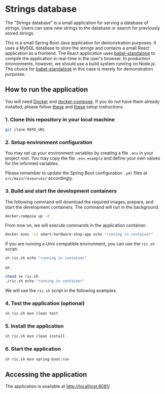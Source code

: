 # Strings database

The "Strings database" is a small application for serving a database of strings.
Users can save new strings to the database or search for previously stored strings.

This is a small Spring Boot Java application for demonstration purposes. It uses a
MySQL database to store the strings and contains a small React application as a
frontend. The React application uses [babel-standalone](https://babeljs.io/docs/en/)
to compile the application in real-time in the user's browser. In production environments,
however, we should use a build system running on Node.js. The choice for
[babel-standalone](https://babeljs.io/docs/en/) in this case is merely for demonstration
purposes.

## How to run the application

You will need [Docker](https://www.docker.com/) and [docker-compose](https://docs.docker.com/compose/).
If you do not have them already installed, please follow
[these](https://docs.docker.com/engine/install/) and [these](https://docs.docker.com/compose/install/)
setup instructions.

### 1. Clone this repository in your local machine

```sh
git clone REPO_URL
```

### 2. Setup environment configuration

You may set up your environment variables by creating a file `.env` in your project root.
You may copy the file `.env.example` and define your own values for the informed variables.

Please remember to update the Spring Boot configuration `.yml` files at `src/main/resources/`
accordingly.

### 3. Build and start the development containers

The following command will download the required images, prepare, and start the development
containers. The command will run in the background.

```sh
docker-compose up -d
```

From now on, we will execute commands in the application container:

```sh
docker exec -it smart-hardware-shop-app echo "running in container"
```

If you are running a Unix compatible environment, you can use the `ric.sh` script:

```sh
sh ric.sh echo "running in container"
```

or:

```sh
chmod +x ric.sh
./ric.sh echo "running in container"
```

We will use the `ric.sh` script in the following examples.

### 4. Test the application (optional)

```sh
sh ric.sh mvn clean test
```

### 5. Install the application

```sh
sh ric.sh mvn clean install
```

### 6. Start the application

```sh
sh ric.sh mvn spring-boot:run
```

## Accessing the application

The application is available at [http://localhost:8081/](http://localhost:8081/).
